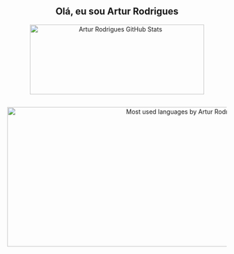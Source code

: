 <div align="center">
  
##  Olá, eu sou Artur Rodrigues

</div>

<div align="center">
  <a href="https://github.com/ArturRodrigues13">
  <img height="160em" width="400em" src="https://github-readme-stats.vercel.app/api?username=ArturRodrigues13&show_icons=true&theme=dark&include_all_commits=false&count_private=true" alt="Artur Rodrigues GitHub Stats"/> </a> 

  ##

  <a href="https://github.com/ArturRodrigues13">
  <img height="320em" width=800em" src="https://github-readme-stats.vercel.app/api/top-langs/?username=ArturRodrigues13&langs_count=6&theme=dark" alt="Most used languages by Artur Rodrigues"/> </a>
</div>




